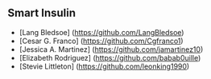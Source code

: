 ## Smart Insulin

* [Lang Bledsoe] (https://github.com/LangBledsoe)
* [Cesar G. Franco] (https://github.com/Cgfranco1)
* [Jessica A. Martinez] (https://github.com/jamartinez10)
* [Elizabeth Rodriguez] (https://github.com/babab0uille)
* [Stevie Littleton] (https://github.com/leonking1990)

